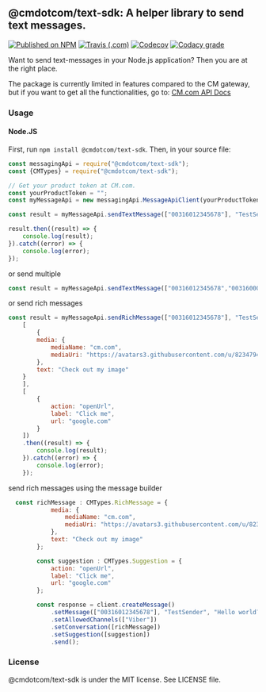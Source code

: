 ## @cmdotcom/text-sdk: A helper library to send text messages.

[![Published on NPM](https://img.shields.io/npm/v/@cmdotcom/text-sdk.svg)](https://www.npmjs.com/package/@cmdotcom/text-sdk)
[![Travis (.com)](https://img.shields.io/travis/com/cmdotcom/text-sdk-javascript.svg)](https://travis-ci.com/cmdotcom/text-sdk-javascript)
[![Codecov](https://img.shields.io/codecov/c/github/cmdotcom/text-sdk-javascript.svg)](https://codecov.io/gh/cmdotcom/text-sdk-javascript)
[![Codacy grade](https://img.shields.io/codacy/grade/576913f8bbde429cb9cd15998f6ee070.svg)](https://app.codacy.com/project/CMTelecom/text-sdk-javascript/dashboard)



Want to send text-messages in your Node.js application? Then you are at the right place.

The package is currently limited in features compared to the CM gateway, but if you want to get all the functionalities, go to: [CM.com API Docs](https://docs.cmtelecom.com/bulk-sms/v1.0)

### Usage
#### Node.JS
First, run `npm install @cmdotcom/text-sdk`. Then, in your source file:
```javascript
const messagingApi = require("@cmdotcom/text-sdk");
const {CMTypes} = require("@cmdotcom/text-sdk");

// Get your product token at CM.com.
const yourProductToken = "";
const myMessageApi = new messagingApi.MessageApiClient(yourProductToken);

const result = myMessageApi.sendTextMessage(["00316012345678"], "TestSender", "Hello world?!");

result.then((result) => {
    console.log(result);
}).catch((error) => {
    console.log(error);
});
```

or send multiple
```javascript
const result = myMessageApi.sendTextMessage(["00316012345678","003160000000"], "TestSender", "Hello world?!");
```

  or send rich messages
```javascript
const result = myMessageApi.sendRichMessage(["00316012345678"], "TestSender", "Hello world?!", null, ["Viber"],
    [
        {
        media: {
            mediaName: "cm.com",
            mediaUri: "https://avatars3.githubusercontent.com/u/8234794?s=200&v=4"
        },
        text: "Check out my image"
    }
    ],
    [
        {
            action: "openUrl",
            label: "Click me",
            url: "google.com"
        }
    ])
    .then((result) => {
        console.log(result);
    }).catch((error) => {
        console.log(error);
    });
```

 send rich messages using the message builder
```javascript
  const richMessage : CMTypes.RichMessage = {
            media: {
                mediaName: "cm.com",
                mediaUri: "https://avatars3.githubusercontent.com/u/8234794?s=200&v=4"
            },
            text: "Check out my image"
        };

        const suggestion : CMTypes.Suggestion = {
            action: "openUrl",
            label: "Click me",
            url: "google.com"
        };

        const response = client.createMessage()
            .setMessage(["00316012345678"], "TestSender", "Hello world?!")
            .setAllowedChannels(["Viber"])
            .setConversation([richMessage])
            .setSuggestion([suggestion])
            .send();
```

### License
@cmdotcom/text-sdk is under the MIT license. See LICENSE file.
